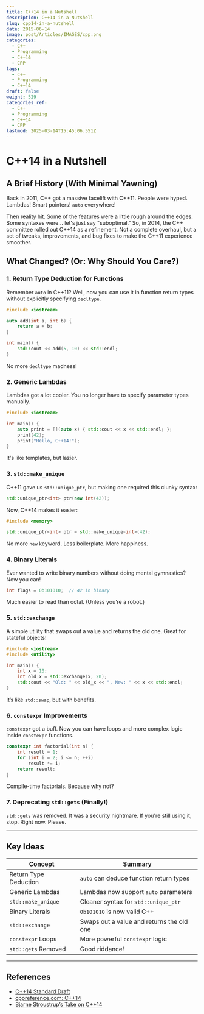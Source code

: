 ```yaml
---
title: C++14 in a Nutshell
description: C++14 in a Nutshell
slug: cpp14-in-a-nutshell
date: 2015-06-14
image: post/Articles/IMAGES/cpp.png
categories:
  - C++
  - Programming
  - C++14
  - CPP
tags:
  - C++
  - Programming
  - C++14
draft: false
weight: 529
categories_ref:
  - C++
  - Programming
  - C++14
  - CPP
lastmod: 2025-03-14T15:45:06.551Z
---
```

# C++14 in a Nutshell

<!-- 
Ah, C++14. That awkward middle child between C++11 and C++17. Not as revolutionary as C++11, not as feature-packed as C++17, but still a solid upgrade that made our lives just a little bit easier.

So let's talk about it. History, features, and—because I know you love ‘em—some code examples. -->

## A Brief History (With Minimal Yawning)

Back in 2011, C++ got a massive facelift with C++11. People were hyped. Lambdas! Smart pointers! `auto` everywhere!

Then reality hit. Some of the features were a little rough around the edges. Some syntaxes were... let's just say "suboptimal." So, in 2014, the C++ committee rolled out C++14 as a refinement. Not a complete overhaul, but a set of tweaks, improvements, and bug fixes to make the C++11 experience smoother.

## What Changed? (Or: Why Should You Care?)

<!-- 
Alright, enough chit-chat. Let's get into the good stuff. -->

### 1. Return Type Deduction for Functions

Remember `auto` in C++11? Well, now you can use it in function return types without explicitly specifying `decltype`.

```cpp
#include <iostream>

auto add(int a, int b) {
    return a + b;
}

int main() {
    std::cout << add(5, 10) << std::endl;
}
```

No more `decltype` madness!

### 2. Generic Lambdas

Lambdas got a lot cooler. You no longer have to specify parameter types manually.

```cpp
#include <iostream>

int main() {
    auto print = [](auto x) { std::cout << x << std::endl; };
    print(42);
    print("Hello, C++14!");
}
```

It's like templates, but lazier.

### 3. `std::make_unique`

C++11 gave us `std::unique_ptr`, but making one required this clunky syntax:

```cpp
std::unique_ptr<int> ptr(new int(42));
```

Now, C++14 makes it easier:

```cpp
#include <memory>

std::unique_ptr<int> ptr = std::make_unique<int>(42);
```

No more `new` keyword. Less boilerplate. More happiness.

### 4. Binary Literals

Ever wanted to write binary numbers without doing mental gymnastics? Now you can!

```cpp
int flags = 0b101010;  // 42 in binary
```

Much easier to read than octal. (Unless you’re a robot.)

### 5. `std::exchange`

A simple utility that swaps out a value and returns the old one. Great for stateful objects!

```cpp
#include <iostream>
#include <utility>

int main() {
    int x = 10;
    int old_x = std::exchange(x, 20);
    std::cout << "Old: " << old_x << ", New: " << x << std::endl;
}
```

It’s like `std::swap`, but with benefits.

### 6. `constexpr` Improvements

`constexpr` got a buff. Now you can have loops and more complex logic inside `constexpr` functions.

```cpp
constexpr int factorial(int n) {
    int result = 1;
    for (int i = 2; i <= n; ++i)
        result *= i;
    return result;
}
```

Compile-time factorials. Because why not?

### 7. Deprecating `std::gets` (Finally!)

`std::gets` was removed. It was a security nightmare. If you're still using it, stop. Right now. Please.

<!-- ## Wrapping Up

C++14 wasn’t the flashiest update, but it was a solid quality-of-life improvement. It cleaned up some of the rough edges from C++11 and set the stage for the bigger changes in C++17.

So if you’re stuck on C++11, upgrading to C++14 is a no-brainer. And if you’re already using C++17 or later… well, you probably just read this for nostalgia.

Either way, hope you had fun! -->

***

## Key Ideas

| Concept               | Summary                                   |
| --------------------- | ----------------------------------------- |
| Return Type Deduction | `auto` can deduce function return types   |
| Generic Lambdas       | Lambdas now support `auto` parameters     |
| `std::make_unique`    | Cleaner syntax for `std::unique_ptr`      |
| Binary Literals       | `0b101010` is now valid C++               |
| `std::exchange`       | Swaps out a value and returns the old one |
| `constexpr` Loops     | More powerful `constexpr` logic           |
| `std::gets` Removed   | Good riddance!                            |

***

## References

* [C++14 Standard Draft](https://isocpp.org/std/the-standard)
* [cppreference.com: C++14](https://en.cppreference.com/w/cpp/14)
* [Bjarne Stroustrup’s Take on C++14](http://www.stroustrup.com)
